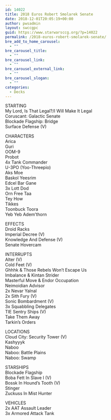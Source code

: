 ```yaml
---
id: 14022
title: 2018 Euros Robert Smolarek Senate
date: 2018-12-01T20:05:19+00:00
author: pwsadmin
layout: swccgpc
guid: https://www.starwarsccg.org/?p=14022
permalink: /2018-euros-robert-smolarek-senate/
bre_add_to_home_carousel:
  - ""
bre_carousel_title:
  - ""
bre_carousel_link:
  - ""
bre_carousel_external_link:
  - ""
bre_carousel_slogan:
  - ""
categories:
  - Decks
---
```

STARTING  
My Lord, Is That Legal?/I Will Make It Legal  
Coruscant: Galactic Senate  
Blockade Flagship: Bridge  
Surface Defense (V)

CHARACTERS  
Arica  
Guri  
OOM-9  
Probot  
4x Tank Commander  
U-3PO (Yoo-Threepio)  
Aks Moe  
Baskol Yeesrim  
Edcel Bar Gane  
3x Lott Dod  
Orn Free Taa  
Tey How  
Tikkes  
Toonbuck Toora  
Yeb Yeb Adem&#8217;thorn

EFFECTS  
Droid Racks  
Imperial Decree (V)  
Knowledge And Defense (V)  
Senate Hovercam

INTERRUPTS  
Alter (V)  
Cold Feet (V)  
Ghhhk & Those Rebels Won&#8217;t Escape Us  
Imbalance & Kintan Strider  
Masterful Move & Endor Occupation  
Neimoidian Advisor  
2x Nevar Yalnal  
2x Sith Fury (V)  
Sonic Bombardment (V)  
3x Squabbling Delegates  
TIE Sentry Ships (V)  
Take Them Away  
Tarkin&#8217;s Orders

LOCATIONS  
Cloud City: Security Tower (V)  
Kashyyyk  
Naboo  
Naboo: Battle Plains  
Naboo: Swamp

STARSHIPS  
Blockade Flagship  
Boba Fett In Slave I (V)  
Bossk In Hound&#8217;s Tooth (V)  
Stinger  
Zuckuss In Mist Hunter

VEHICLES  
2x AAT Assault Leader  
3x Armored Attack Tank